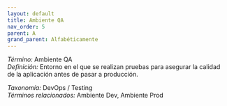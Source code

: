 ```yaml
---
layout: default
title: Ambiente QA
nav_order: 5
parent: A
grand_parent: Alfabéticamente
---
```


*Término:* Ambiente QA  
*Definición:* Entorno en el que se realizan pruebas para asegurar la calidad de la aplicación antes de pasar a producción.

*Taxonomía:* DevOps / Testing  
*Términos relacionados:* Ambiente Dev, Ambiente Prod

